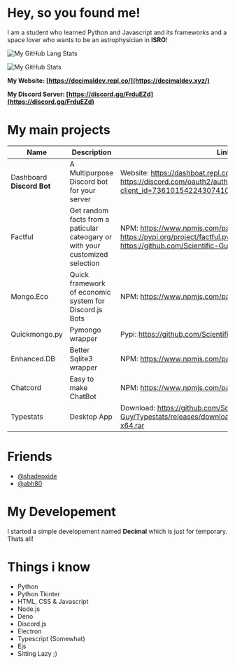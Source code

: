 # Hey, so you found me!

I am a student who learned Python and Javascript and its frameworks and a space lover who wants to be an astrophysician in **ISRO**!

![My GitHub Lang Stats](https://github-readme-stats.vercel.app/api/top-langs/?username=scientific-guy&theme=tokyonight&layout=compact)

![My GitHub Stats](https://github-readme-stats.vercel.app/api?username=scientific-guy&count_private=true&show_icons=true&theme=tokyonight)

**My Website: [https://decimaldev.repl.co/](https://decimaldev.xyz/)**

**My Discord Server: [https://discord.gg/FrduEZd](https://discord.gg/FrduEZd)**

# My main projects
| Name | Description | Link |
|------|------|-----------|
| Dashboard **Discord Bot** | A Multipurpose Discord bot for your server | Website: https://dashboat.repl.co/ Invite: https://discord.com/oauth2/authorize?client_id=736101542243074108&scope=bot&permissions=8 |
| Factful | Get random facts from a paticular cateogary or with your customized selection | NPM: https://www.npmjs.com/package/factful.js PyPi: https://pypi.org/project/factful.py/ Deno: https://github.com/Scientific-Guy/factful.deno |
| Mongo.Eco | Quick framework of economic system for Discord.js Bots | NPM: https://www.npmjs.com/package/mongo.eco |
| Quickmongo.py | Pymongo wrapper | Pypi: https://github.com/Scientific-Guy/quickmongo.py |
| Enhanced.DB | Better Sqlite3 wrapper | NPM: https://www.npmjs.com/package/enhanced.db |
| Chatcord | Easy to make ChatBot | NPM: https://www.npmjs.com/package/chatcord |
| Typestats | Desktop App | Download: https://github.com/Scientific-Guy/Typestats/releases/download/1.0.0/Typestats-win32-x64.rar |

# Friends
- [@shadeoxide](https://github.com/shadeoxide)
- [@abh80](https://github.com/abh80)

# My Developement

I started a simple developement named **Decimal** which is just for temporary. Thats all!

# Things i know

- Python
- Python Tkinter
- HTML, CSS & Javascript
- Node.js
- Deno
- Discord.js
- Electron
- Typescript (Somewhat)
- Ejs
- Sitting Lazy ;)
